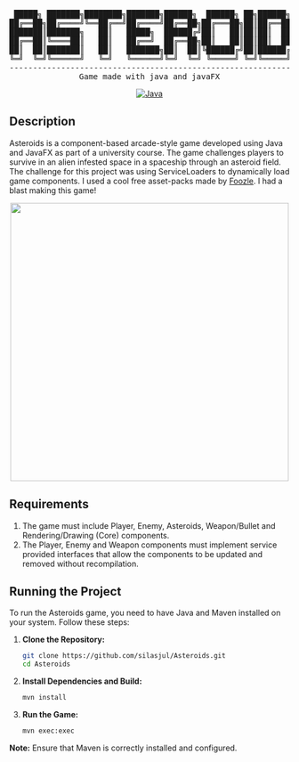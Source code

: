 <div align="center">
<pre>
 █████╗ ███████╗████████╗███████╗██████╗  ██████╗ ██╗██████╗ ███████╗
██╔══██╗██╔════╝╚══██╔══╝██╔════╝██╔══██╗██╔═══██╗██║██╔══██╗██╔════╝
███████║███████╗   ██║   █████╗  ██████╔╝██║   ██║██║██║  ██║███████╗
██╔══██║╚════██║   ██║   ██╔══╝  ██╔══██╗██║   ██║██║██║  ██║╚════██║
██║  ██║███████║   ██║   ███████╗██║  ██║╚██████╔╝██║██████╔╝███████║
╚═╝  ╚═╝╚══════╝   ╚═╝   ╚══════╝╚═╝  ╚═╝ ╚═════╝ ╚═╝╚═════╝ ╚══════╝
---------------------------------------------------------------------
Game made with java and javaFX
</pre>

[![Java](https://img.shields.io/badge/Java-ED8B00?style=flat&logo=java&logoColor=white)](https://www.java.com/en/)

</div>

## Description

Asteroids is a component-based arcade-style game developed using Java and JavaFX as part of a university course. The game challenges players to survive in an alien infested space in a spaceship through an asteroid field. The challenge for this project was using ServiceLoaders to dynamically load game components. I used a cool free asset-packs made by [Foozle](https://foozlecc.itch.io/). I had a blast making this game!

<div align="center">
<img src="https://github.com/user-attachments/assets/6879d906-f0f3-4989-8a0d-5fda8ae7eb85" width="500">
</div>

## Requirements

1. The game must include Player, Enemy, Asteroids, Weapon/Bullet and Rendering/Drawing (Core) components.
2. The Player, Enemy and Weapon components must implement service provided interfaces that allow the components to be updated and removed without recompilation.

## Running the Project

To run the Asteroids game, you need to have Java and Maven installed on your system. Follow these steps:

1.  **Clone the Repository:**

    ```bash
    git clone https://github.com/silasjul/Asteroids.git
    cd Asteroids
    ```

2.  **Install Dependencies and Build:**

    ```bash
    mvn install
    ```

3.  **Run the Game:**

    ```bash
    mvn exec:exec
    ```

**Note:** Ensure that Maven is correctly installed and configured.
